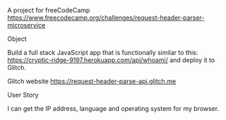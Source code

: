 A project for freeCodeCamp https://www.freecodecamp.org/challenges/request-header-parser-microservice

Object

Build a full stack JavaScript app that is functionally similar to this: https://cryptic-ridge-9197.herokuapp.com/api/whoami/ and deploy it to Glitch.

Glitch website https://request-header-parse-api.glitch.me

User Story

I can get the IP address, language and operating system for my browser.
